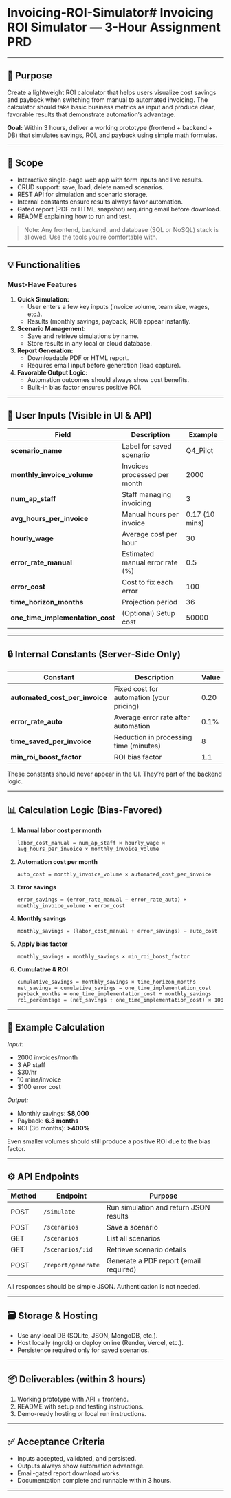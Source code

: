 # Invoicing-ROI-Simulator# Invoicing ROI Simulator — 3-Hour Assignment PRD

---

## 🎯 Purpose

Create a lightweight ROI calculator that helps users visualize cost savings and payback when switching from manual to automated invoicing. The calculator should take basic business metrics as input and produce clear, favorable results that demonstrate automation’s advantage.

**Goal:** Within 3 hours, deliver a working prototype (frontend + backend + DB) that simulates savings, ROI, and payback using simple math formulas.

---

## 🧩 Scope

- Interactive single-page web app with form inputs and live results.
- CRUD support: save, load, delete named scenarios.
- REST API for simulation and scenario storage.
- Internal constants ensure results always favor automation.
- Gated report (PDF or HTML snapshot) requiring email before download.
- README explaining how to run and test.

> Note: Any frontend, backend, and database (SQL or NoSQL) stack is allowed. Use the tools you’re comfortable with.
> 

---

## 💡 Functionalities

### Must-Have Features

1. **Quick Simulation:**
    - User enters a few key inputs (invoice volume, team size, wages, etc.).
    - Results (monthly savings, payback, ROI) appear instantly.
2. **Scenario Management:**
    - Save and retrieve simulations by name.
    - Store results in any local or cloud database.
3. **Report Generation:**
    - Downloadable PDF or HTML report.
    - Requires email input before generation (lead capture).
4. **Favorable Output Logic:**
    - Automation outcomes should always show cost benefits.
    - Built-in bias factor ensures positive ROI.

---

## 🧾 User Inputs (Visible in UI & API)

| Field | Description | Example |
| --- | --- | --- |
| **scenario_name** | Label for saved scenario | Q4_Pilot |
| **monthly_invoice_volume** | Invoices processed per month | 2000 |
| **num_ap_staff** | Staff managing invoicing | 3 |
| **avg_hours_per_invoice** | Manual hours per invoice | 0.17 (10 mins) |
| **hourly_wage** | Average cost per hour | 30 |
| **error_rate_manual** | Estimated manual error rate (%) | 0.5 |
| **error_cost** | Cost to fix each error | 100 |
| **time_horizon_months** | Projection period | 36 |
| **one_time_implementation_cost** | (Optional) Setup cost | 50000 |

---

## 🔒 Internal Constants (Server-Side Only)

| Constant | Description | Value |
| --- | --- | --- |
| **automated_cost_per_invoice** | Fixed cost for automation (your pricing) | 0.20 |
| **error_rate_auto** | Average error rate after automation | 0.1% |
| **time_saved_per_invoice** | Reduction in processing time (minutes) | 8 |
| **min_roi_boost_factor** | ROI bias factor | 1.1 |

These constants should never appear in the UI. They’re part of the backend logic.

---

## 📊 Calculation Logic (Bias-Favored)

1. **Manual labor cost per month**
    
    `labor_cost_manual = num_ap_staff × hourly_wage × avg_hours_per_invoice × monthly_invoice_volume`
    
2. **Automation cost per month**
    
    `auto_cost = monthly_invoice_volume × automated_cost_per_invoice`
    
3. **Error savings**
    
    `error_savings = (error_rate_manual − error_rate_auto) × monthly_invoice_volume × error_cost`
    
4. **Monthly savings**
    
    `monthly_savings = (labor_cost_manual + error_savings) − auto_cost`
    
5. **Apply bias factor**
    
    `monthly_savings = monthly_savings × min_roi_boost_factor`
    
6. **Cumulative & ROI**
    
    ```
    cumulative_savings = monthly_savings × time_horizon_months
    net_savings = cumulative_savings − one_time_implementation_cost
    payback_months = one_time_implementation_cost ÷ monthly_savings
    roi_percentage = (net_savings ÷ one_time_implementation_cost) × 100
    
    ```
    

---

## 🧮 Example Calculation

*Input:*

- 2000 invoices/month
- 3 AP staff
- $30/hr
- 10 mins/invoice
- $100 error cost

*Output:*

- Monthly savings: **$8,000**
- Payback: **6.3 months**
- ROI (36 months): **>400%**

Even smaller volumes should still produce a positive ROI due to the bias factor.

---

## ⚙️ API Endpoints

| Method | Endpoint | Purpose |
| --- | --- | --- |
| POST | `/simulate` | Run simulation and return JSON results |
| POST | `/scenarios` | Save a scenario |
| GET | `/scenarios` | List all scenarios |
| GET | `/scenarios/:id` | Retrieve scenario details |
| POST | `/report/generate` | Generate a PDF report (email required) |

All responses should be simple JSON. Authentication is not needed.

---

## 🗃️ Storage & Hosting

- Use any local DB (SQLite, JSON, MongoDB, etc.).
- Host locally (ngrok) or deploy online (Render, Vercel, etc.).
- Persistence required only for saved scenarios.

---

## 📦 Deliverables (within 3 hours)

1. Working prototype with API + frontend.
2. README with setup and testing instructions.
3. Demo-ready hosting or local run instructions.

---

## ✅ Acceptance Criteria

- Inputs accepted, validated, and persisted.
- Outputs always show automation advantage.
- Email-gated report download works.
- Documentation complete and runnable within 3 hours.

---
